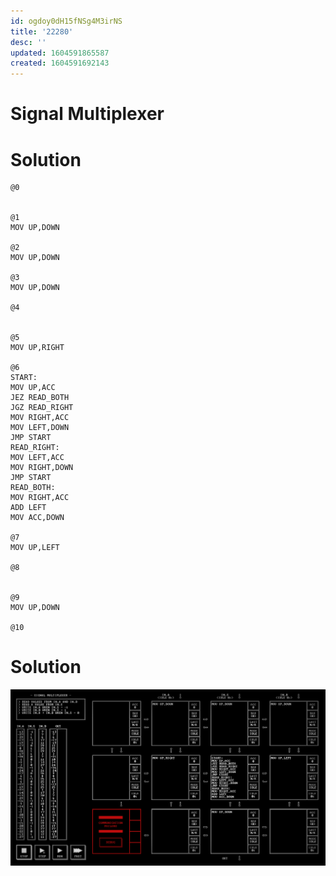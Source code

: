 ```yaml
---
id: ogdoy0dH15fNSg4M3irNS
title: '22280'
desc: ''
updated: 1604591865587
created: 1604591692143
---
```


# Signal Multiplexer

# Solution

```
@0


@1
MOV UP,DOWN

@2
MOV UP,DOWN

@3
MOV UP,DOWN

@4


@5
MOV UP,RIGHT

@6
START:
MOV UP,ACC
JEZ READ_BOTH
JGZ READ_RIGHT
MOV RIGHT,ACC
MOV LEFT,DOWN
JMP START
READ_RIGHT:
MOV LEFT,ACC
MOV RIGHT,DOWN
JMP START
READ_BOTH:
MOV RIGHT,ACC
ADD LEFT
MOV ACC,DOWN

@7
MOV UP,LEFT

@8


@9
MOV UP,DOWN

@10

```

# Solution
![](/assets/images/2020-11-05-21-27-40.png)
